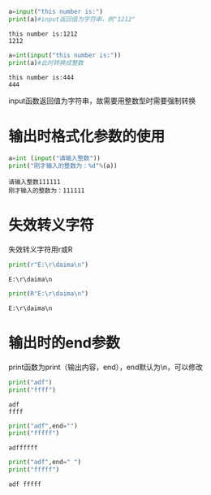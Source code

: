 ```python
a=input("this number is:")
print(a)#input返回值为字符串，例"1212"
```

    this number is:1212
    1212
    


```python
a=int(input("this number is:"))
print(a)#此时转换成整数
```

    this number is:444
    444
    
input函数返回值为字符串，故需要用整数型时需要强制转换
# 输出时格式化参数的使用


```python
a=int (input("请输入整数"))
print("刚才输入的整数为：%d"%(a))
```

    请输入整数111111
    刚才输入的整数为：111111
    

# 失效转义字符
失效转义字符用r或R

```python
print(r"E:\r\daima\n")
```

    E:\r\daima\n
    


```python
print(R"E:\r\daima\n")
```

    E:\r\daima\n
    

# 输出时的end参数
print函数为print（输出内容，end），end默认为\n，可以修改

```python
print("adf")
print("ffff")
```

    adf
    ffff
    


```python
print("adf",end="")
print("fffff")
```

    adffffff
    


```python
print("adf",end=" ")
print("fffff")
```

    adf fffff
    


```python

```
